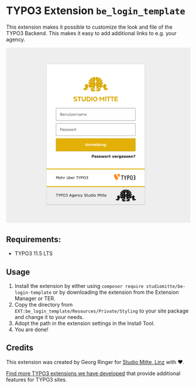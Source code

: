 # TYPO3 Extension `be_login_template`

This extension makes it possible to customize the look and file of the TYPO3 Backend. This makes it easy to add additional links to e.g. your agency.

![Example](Resources/Public/Documentation/Example.png)

## Requirements:

- TYPO3 11.5 LTS

## Usage

1. Install the extension by either using `composer require studiomitte/be-login-template` or by downloading the extension from the Extension Manager or TER.
2. Copy the directory from `EXT:be_login_template/Resources/Private/Styling` to your site package and change it to your needs.
3. Adopt the path in the extension settings in the Install Tool.
4. You are done!

## Credits

This extension was created by Georg Ringer for [Studio Mitte, Linz](https://studiomitte.com) with ♥.

[Find more TYPO3 extensions we have developed](https://www.studiomitte.com/loesungen/typo3) that provide additional features for TYPO3 sites. 

